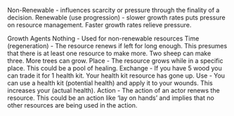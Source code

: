 ﻿Non-Renewable - influences scarcity or pressure through the finality of a decision.
Renewable (use progression) - slower growth rates puts pressure on resource management. Faster growth rates relieve pressure.

Growth Agents
Nothing - Used for non-renewable resources
Time (regeneration) - The resource renews if left for long enough. This presumes that there is at least one resource to make more. Two sheep can make three. More trees can grow.
Place - The resource grows while in a specific place. This could be a pool of healing.
Exchange - If you have 5 wood you can trade it for 1 health kit. Your health kit resource has gone up.
Use - You can use a health kit (potential health) and apply it to your wounds. This increases your (actual health).
Action - The action of an actor renews the resource. This could be an action like ‘lay on hands’ and implies that no other resources are being used in the action.
